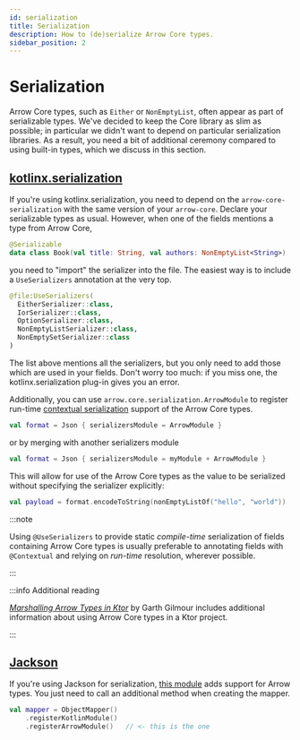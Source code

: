 ```yaml
---
id: serialization
title: Serialization
description: How to (de)serialize Arrow Core types.
sidebar_position: 2
---
```


# Serialization

Arrow Core types, such as `Either` or `NonEmptyList`, often appear as part
of serializable types. We've decided to keep the Core library as slim as
possible; in particular we didn't want to depend on particular serialization
libraries. As a result, you need a bit of additional ceremony compared to
using built-in types, which we discuss in this section.

## [kotlinx.serialization](https://github.com/Kotlin/kotlinx.serialization)

If you're using kotlinx.serialization, you need to depend on the
`arrow-core-serialization` with the same version of your `arrow-core`.
Declare your serializable types as usual. However, when one of the fields
mentions a type from Arrow Core,

```kotlin
@Serializable
data class Book(val title: String, val authors: NonEmptyList<String>)
```

you need to "import" the serializer into the file. The easiest way is to
include a `UseSerializers` annotation at the very top.

```kotlin
@file:UseSerializers(
  EitherSerializer::class,
  IorSerializer::class,
  OptionSerializer::class,
  NonEmptyListSerializer::class,
  NonEmptySetSerializer::class
)
```

The list above mentions all the serializers, but you only need to add those
which are used in your fields. Don't worry too much: if you miss one, the
kotlinx.serialization plug-in gives you an error.

Additionally, you can use `arrow.core.serialization.ArrowModule` to register run-time [contextual serialization](https://github.com/Kotlin/kotlinx.serialization/blob/master/docs/serializers.md#contextual-serialization) support of the Arrow Core types. 

```kotlin
val format = Json { serializersModule = ArrowModule }
```

or by merging with another serializers module

```kotlin
val format = Json { serializersModule = myModule + ArrowModule }
```

This will allow for use of the Arrow Core types as the value to be serialized without specifying the serializer explicitly:

```kotlin
val payload = format.encodeToString(nonEmptyListOf("hello", "world"))
```

:::note

Using `@UseSerializers` to provide static _compile-time_ serialization of fields containing Arrow Core types is usually preferable to annotating fields with `@Contextual` and relying on _run-time_ resolution, wherever possible.

:::

:::info Additional reading

[_Marshalling Arrow Types in Ktor_](https://garthgilmour.medium.com/marshalling-arrow-types-in-ktor-bc471aa3650)
by Garth Gilmour includes additional information about using Arrow Core types
in a Ktor project.

:::

## [Jackson](https://github.com/FasterXML/jackson)

If you're using Jackson for serialization, [this module](https://github.com/arrow-kt/arrow-integrations#jackson-module)
adds support for Arrow types. You just need to call an additional method when
creating the mapper.

```kotlin
val mapper = ObjectMapper()
    .registerKotlinModule()
    .registerArrowModule()   // <- this is the one
```

